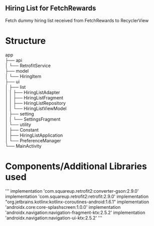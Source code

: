 ## Hiring List for FetchRewards

Fetch dummy hiring list received from FetchRewards to RecyclerView


# Structure
app<br/>
├── api<br/>
│   └── RetrofitService<br/>
├── model<br/>
│   └── HiringItem<br/>
├── ui<br/>
│   ├── list<br/>
│   │   ├── HiringListAdapter<br/>
│   │   ├── HiringListFragment<br/>
│   │   ├── HiringListRepository<br/>
│   │   └── HiringListViewModel<br/>
│   ├── setting<br/>
│   │   └── SettingsFragment<br/>
│   └── utility<br/>
│       ├── Constant<br/>
│       ├── HiringListApplication<br/>
│       └── PreferenceManager<br/>
└── MainActivity<br/>

# Components/Additional Libraries used
 '''
implementation 'com.squareup.retrofit2:converter-gson:2.9.0'
implementation 'com.squareup.retrofit2:retrofit:2.9.0'
implementation "org.jetbrains.kotlinx:kotlinx-coroutines-android:1.6.1"
implementation 'androidx.core:core-splashscreen:1.0.0'
implementation 'androidx.navigation:navigation-fragment-ktx:2.5.2'
implementation 'androidx.navigation:navigation-ui-ktx:2.5.2'
'''
